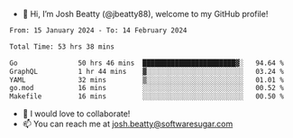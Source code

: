 - 👋 Hi, I’m Josh Beatty (@jbeatty88), welcome to my GitHub profile!

<!--START_SECTION:waka-->

```txt
From: 15 January 2024 - To: 14 February 2024

Total Time: 53 hrs 38 mins

Go               50 hrs 46 mins  ███████████████████████▓░   94.64 %
GraphQL          1 hr 44 mins    ▓░░░░░░░░░░░░░░░░░░░░░░░░   03.24 %
YAML             32 mins         ▒░░░░░░░░░░░░░░░░░░░░░░░░   01.01 %
go.mod           16 mins         ░░░░░░░░░░░░░░░░░░░░░░░░░   00.52 %
Makefile         16 mins         ░░░░░░░░░░░░░░░░░░░░░░░░░   00.50 %
```

<!--END_SECTION:waka-->

- 💞️ I would love to collaborate!
- 📫 You can reach me at josh.beatty@softwaresugar.com

<!---
jbeatty88/jbeatty88 is a ✨ special ✨ repository because its `README.md` (this file) appears on your GitHub profile.
You can click the Preview link to take a look at your changes.
--->

